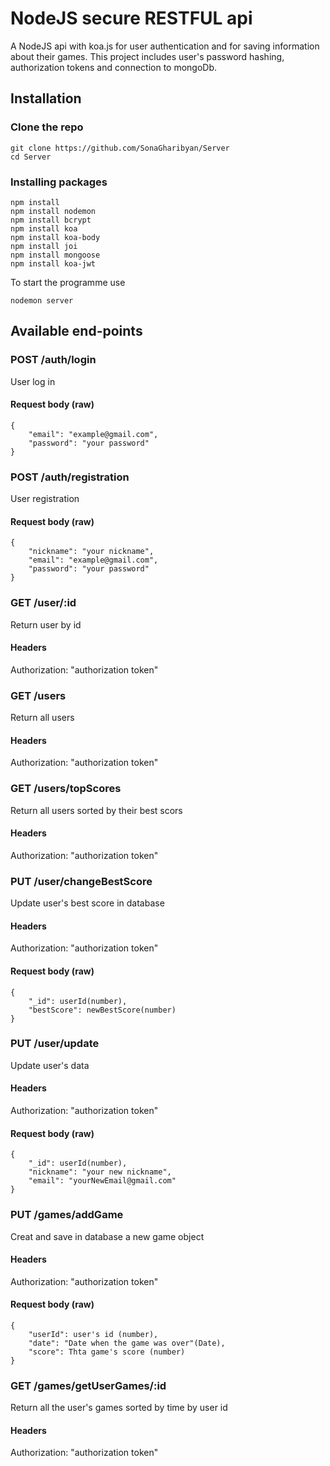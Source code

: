 # NodeJS secure RESTFUL api

A NodeJS api with koa.js for user authentication and for saving information about their games. This project includes user's password hashing, authorization tokens and connection to mongoDb.

## Installation
### Clone the repo

```shell
git clone https://github.com/SonaGharibyan/Server
cd Server
```

### Installing packages

```shell
npm install
npm install nodemon
npm install bcrypt
npm install koa
npm install koa-body
npm install joi
npm install mongoose
npm install koa-jwt
```
To start the programme use

```shell
nodemon server
```
## Available end-points

### POST /auth/login

User log in

#### Request body (raw)

```shell
{
    "email": "example@gmail.com",
    "password": "your password"
}
```

### POST /auth/registration

User registration

#### Request body (raw)

```shell
{
    "nickname": "your nickname",
    "email": "example@gmail.com",
    "password": "your password"
}
```
### GET /user/:id

Return user by id

#### Headers

Authorization: "authorization token"

### GET /users

Return all users

#### Headers

Authorization: "authorization token"

### GET /users/topScores

Return all users sorted by their best scors

#### Headers

Authorization: "authorization token"

### PUT /user/changeBestScore

Update user's best score in database

#### Headers

Authorization: "authorization token"

#### Request body (raw)

```shell
{
    "_id": userId(number),
    "bestScore": newBestScore(number)
}
```

### PUT /user/update

Update user's data

#### Headers

Authorization: "authorization token"

#### Request body (raw)

```shell
{
    "_id": userId(number),
    "nickname": "your new nickname",
    "email": "yourNewEmail@gmail.com"
}
```

### PUT /games/addGame

Creat and save in database a new game object

#### Headers

Authorization: "authorization token"

#### Request body (raw)

```shell
{
    "userId": user's id (number),
    "date": "Date when the game was over"(Date),
    "score": Thta game's score (number)
}
```

### GET /games/getUserGames/:id

Return all the user's games sorted by time by user id

#### Headers

Authorization: "authorization token"
